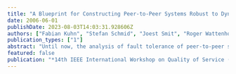 ```yaml
---
title: "A Blueprint for Constructing Peer-to-Peer Systems Robust to Dynamic Worst-Case Joins and Leaves"
date: 2006-06-01
publishDate: 2023-08-03T14:03:31.928606Z
authors: ["Fabian Kuhn", "Stefan Schmid", "Joest Smit", "Roger Wattenhofer"]
publication_types: ["1"]
abstract: "Until now, the analysis of fault tolerance of peer-to-peer systems usually only covers random faults of some kind. Contrary to traditional algorithmic research, faults as well as joins and leaves occurring in a worst-case manner are hardly considered. In this paper, we devise techniques to build dynamic peer-to-peer systems which remain fully functional in spite of an adversary which continuously adds and removes peers. We exemplify our algorithms on a pancake topology and present a system which maintains peer degree and network diameter ıt O(log n/log log n), where ıt n is the total number of peers in the system."
featured: false
publication: "*14th IEEE International Workshop on Quality of Service (IWQoS)*"
---
```


